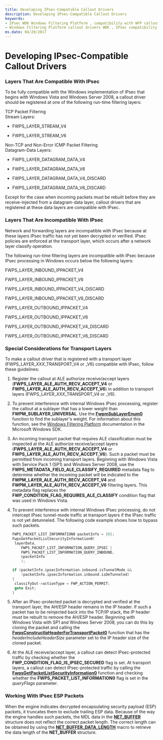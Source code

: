 ```yaml
---
title: Developing IPsec-Compatible Callout Drivers
description: Developing IPsec-Compatible Callout Drivers
keywords:
- IPsec WDK Windows Filtering Platform , compatibility with WFP callout drivers
- Windows Filtering Platform callout drivers WDK , IPsec compatibility
ms.date: 04/20/2017
---
```


# Developing IPsec-Compatible Callout Drivers


### Layers That Are Compatible With IPsec

To be fully compatible with the Windows implementation of IPsec that begins with Windows Vista and Windows Server 2008, a callout driver should be registered at one of the following run-time filtering layers:

<a href="" id="tcp-packet-filtering"></a>TCP Packet Filtering  
Stream Layers:

-   FWPS\_LAYER\_STREAM\_V4

-   FWPS\_LAYER\_STREAM\_V6

<a href="" id="non-tcp-and-non-error-icmp-packet-filtering"></a>Non-TCP and Non-Error ICMP Packet Filtering  
Datagram-Data Layers:

-   FWPS\_LAYER\_DATAGRAM\_DATA\_V4

-   FWPS\_LAYER\_DATAGRAM\_DATA\_V6

-   FWPS\_LAYER\_DATAGRAM\_DATA\_V4\_DISCARD

-   FWPS\_LAYER\_DATAGRAM\_DATA\_V6\_DISCARD

Except for the case when incoming packets must be rebuilt before they are receive-injected from a datagram-data layer, callout drivers that are registered at these data layers are compatible with IPsec.

### Layers That Are Incompatible With IPsec

Network and forwarding layers are incompatible with IPsec because at these layers IPsec traffic has not yet been decrypted or verified. IPsec policies are enforced at the transport layer, which occurs after a network layer classify operation.

The following run-time filtering layers are incompatible with IPsec because IPsec processing in Windows occurs below the following layers:

FWPS\_LAYER\_INBOUND\_IPPACKET\_V4

FWPS\_LAYER\_INBOUND\_IPPACKET\_V6

FWPS\_LAYER\_INBOUND\_IPPACKET\_V4\_DISCARD

FWPS\_LAYER\_INBOUND\_IPPACKET\_V6\_DISCARD

FWPS\_LAYER\_OUTBOUND\_IPPACKET\_V4

FWPS\_LAYER\_OUTBOUND\_IPPACKET\_V6

FWPS\_LAYER\_OUTBOUND\_IPPACKET\_V4\_DISCARD

FWPS\_LAYER\_OUTBOUND\_IPPACKET\_V6\_DISCARD

### Special Considerations for Transport Layers

To make a callout driver that is registered with a transport layer (FWPS\_LAYER\_*XXX*\_TRANSPORT\_V4 or \_V6) compatible with IPsec, follow these guidelines:

1.  Register the callout at ALE authorize receive/accept layers (**FWPS\_LAYER\_ALE\_AUTH\_RECV\_ACCEPT\_V4** or **FWPS\_LAYER\_ALE\_AUTH\_RECV\_ACCEPT\_V6**) in addition to transport layers (FWPS\_LAYER\_*XXX*\_TRANSPORT\_V4 or \_V6).

2.  To prevent interference with internal Windows IPsec processing, register the callout at a sublayer that has a lower weight than **FWPM\_SUBLAYER\_UNIVERSAL**. Use the [**FwpmSubLayerEnum0**](/windows/win32/api/fwpmu/nf-fwpmu-fwpmsublayerenum0) function to find the sublayer's weight. For information about this function, see the [Windows Filtering Platform](/windows/win32/fwp/windows-filtering-platform-start-page) documentation in the Microsoft Windows SDK.

3.  An incoming transport packet that requires ALE classification must be inspected at the ALE authorize receive/accept layers (**FWPS\_LAYER\_ALE\_AUTH\_RECV\_ACCEPT\_V4** or **FWPS\_LAYER\_ALE\_AUTH\_RECV\_ACCEPT\_V6**). Such a packet must be permitted from incoming transport layers. Beginning with Windows Vista with Service Pack 1 (SP1) and Windows Server 2008, use the **FWPS\_METADATA\_FIELD\_ALE\_CLASSIFY\_REQUIRED** metadata flag to determine whether the incoming packet will be indicated to the **FWPM\_LAYER\_ALE\_AUTH\_RECV\_ACCEPT\_V4** and **FWPM\_LAYER\_ALE\_AUTH\_RECV\_ACCEPT\_V6** filtering layers. This metadata flag replaces the **FWP\_CONDITION\_FLAG\_REQUIRES\_ALE\_CLASSIFY** condition flag that was used in Windows Vista.

4.  To prevent interference with internal Windows IPsec processing, do not intercept IPsec tunnel-mode traffic at transport layers if the IPsec traffic is not yet detunneled. The following code example shows how to bypass such packets.
    ```C++
    FWPS_PACKET_LIST_INFORMATION0 packetInfo = {0};
    FwpsGetPacketListSecurityInformation0(
     layerData,
        FWPS_PACKET_LIST_INFORMATION_QUERY_IPSEC |
        FWPS_PACKET_LIST_INFORMATION_QUERY_INBOUND,
        &packetInfo
        );

    if (packetInfo.ipsecInformation.inbound.isTunnelMode &&
        !packetInfo.ipsecInformation.inbound.isDeTunneled)
    {
     classifyOut->actionType = FWP_ACTION_PERMIT;
     goto Exit;
    }
    ```

5.  After an IPsec-protected packet is decrypted and verified at the transport layer, the AH/ESP header remains in the IP header. If such a packet has to be reinjected back into the TCP/IP stack, the IP header must be rebuilt to remove the AH/ESP header. Beginning with Windows Vista with SP1 and Windows Server 2008, you can do this by cloning the packet and calling the [**FwpsConstructIpHeaderForTransportPacket0**](/windows-hardware/drivers/ddi/fwpsk/nf-fwpsk-fwpsconstructipheaderfortransportpacket0) function that has the *headerIncludeHeaderSize* parameter set to the IP header size of the cloned packet.

6.  At the ALE receive/accept layer, a callout can detect IPsec-protected traffic by checking whether the **FWP\_CONDITION\_FLAG\_IS\_IPSEC\_SECURED** flag is set. At transport layers, a callout can detect IPsec-protected traffic by calling the [**FwpsGetPacketListSecurityInformation0**](/windows-hardware/drivers/ddi/fwpsk/nf-fwpsk-fwpsgetpacketlistsecurityinformation0) function and checking whether the **FWPS\_PACKET\_LIST\_INFORMATION0** flag is set in the *queryFlags* parameter.

### Working With IPsec ESP Packets

When the engine indicates decrypted encapsulating security payload (ESP) packets, it truncates them to exclude trailing ESP data. Because of the way the engine handles such packets, the MDL data in the [**NET\_BUFFER**](/windows-hardware/drivers/ddi/nbl/ns-nbl-net_buffer) structure does not reflect the correct packet length. The correct length can be obtained by using the [**NET\_BUFFER\_DATA\_LENGTH**](/windows-hardware/drivers/ddi/nblaccessors/nf-nblaccessors-net_buffer_data_length) macro to retrieve the data length of the **NET\_BUFFER** structure.

